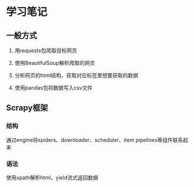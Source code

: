 # 学习笔记

## 一般方式

1. 用requests包爬取目标网页

2. 使用BeautifulSoup解析爬取的网页

3. 分析网页的html结构，获取对应标签里想要获取的数据

4. 使用pandas包将数据写入csv文件

## Scrapy框架

### 结构

通过engine将spiders、downloader、scheduler、item pipelines等组件联系起来


### 语法

使用xpath解析html，yield流式返回数据





